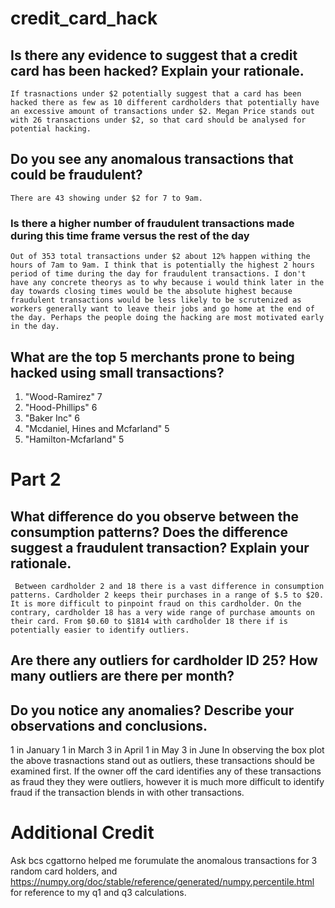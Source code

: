 # credit_card_hack

## Is there any evidence to suggest that a credit card has been hacked? Explain your rationale.
    If trasnactions under $2 potentially suggest that a card has been hacked there as few as 10 different cardholders that potentially have an excessive amount of transactions under $2. Megan Price stands out with 26 transactions under $2, so that card should be analysed for potential hacking. 
    
    
## Do you see any anomalous transactions that could be fraudulent?
    There are 43 showing under $2 for 7 to 9am. 
### Is there a higher number of fraudulent transactions made during this time frame versus the rest of the day
    Out of 353 total transactions under $2 about 12% happen withing the hours of 7am to 9am. I think that is potentially the highest 2 hours period of time during the day for fraudulent transactions. I don't have any concrete theorys as to why because i would think later in the day towards closing times would be the absolute highest because fraudulent transactions would be less likely to be scrutenized as workers generally want to leave their jobs and go home at the end of the day. Perhaps the people doing the hacking are most motivated early in the day. 
    
## What are the top 5 merchants prone to being hacked using small transactions?
1. "Wood-Ramirez"	7
2. "Hood-Phillips"	6
3. "Baker Inc"	6
4. "Mcdaniel, Hines and Mcfarland"	5
5. "Hamilton-Mcfarland"	5
    
# Part 2

## What difference do you observe between the consumption patterns? Does the difference suggest a fraudulent transaction? Explain your rationale.
     Between cardholder 2 and 18 there is a vast difference in consumption patterns. Cardholder 2 keeps their purchases in a range of $.5 to $20. It is more difficult to pinpoint fraud on this cardholder. On the contrary, cardholder 18 has a very wide range of purchase amounts on their card. From $0.60 to $1814 with cardholder 18 there if is potentially easier to identify outliers. 

## Are there any outliers for cardholder ID 25? How many outliers are there per month?
## Do you notice any anomalies? Describe your observations and conclusions.
1 in January 
1 in March
3 in April
1 in May 
3 in June
In observing the box plot the above trasnactions stand out as outliers, these transactions should be examined first. If the owner off the card identifies any of these transactions as fraud they they were outliers, however it is much more difficult to identify fraud if the transaction blends in with other transactions.
    
# Additional Credit
Ask bcs cgattorno helped me forumulate the anomalous transactions for 3 random card holders, and https://numpy.org/doc/stable/reference/generated/numpy.percentile.html for reference to my q1 and q3 calculations. 
    